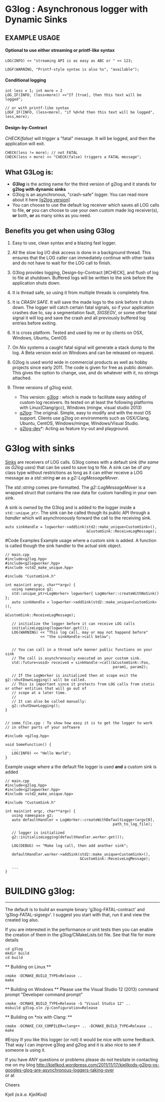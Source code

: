 # G3log : Asynchronous logger with Dynamic Sinks

## EXAMPLE USAGE
#### Optional to use either streaming or printf-like syntax
```
LOG(INFO) << "streaming API is as easy as ABC or " << 123;

LOGF(WARNING, "Printf-style syntax is also %s", "available");
```



#### Conditional logging
    int less = 1; int more = 2
    LOG_IF(INFO, (less<more)) <<"If [true], then this text will be logged";
    
    // or with printf-like syntax
    LOGF_IF(INFO, (less<more), "if %d<%d then this text will be logged", less,more);



#### Design-by-Contract
*CHECK(false)* will trigger a "fatal" message. It will be logged, and then the 
application will exit.

```
CHECK(less != more); // not FATAL
CHECK(less > more) << "CHECK(false) triggers a FATAL message";
```


## What G3Log is: 
* ***G3log*** is the acting name for the third version of g2log and it stands for **g2log with dynamic sinks**
* G3log is an asynchronous, "crash-safe" logger. You can read more about it here [[g2log version]](
http://www.codeproject.com/Articles/288827/g2log-An-efficient-asynchronous-logger-using-Cplus)
* You can choose to use the default log receiver which saves all LOG calls to file, **or** you can choose to use your own custom made log receiver(s), **or** both, **or** as many sinks as you need.




## Benefits you get when using G3log ##
1. Easy to use, clean syntax and a blazing fast logger. 

2. All the slow log I/O disk access is done in a background thread. This ensures that the LOG caller can immediately continue with other tasks and do not have to wait for the LOG call to finish.

3. G3log provides logging, Design-by-Contract [#CHECK], and flush of log to file at
 shutdown. Buffered logs will be written to the sink before the application shuts down.

4. It is thread safe, so using it from multiple threads is completely fine. 

5. It is *CRASH SAFE*. It will save the made logs to the sink before it shuts down. 
The logger will catch certain fatal signals, so if your application  crashes due to, say a segmentation fault, *SIGSEGV*,  or some other fatal signal it will  log and save the crash and all previously buffered log
 entries before exiting.

 
6. It is cross platform. Tested and used by me or by clients on OSX, Windows, Ubuntu, CentOS

7. On *Nix* systems a caught fatal signal will generate a stack dump to the log. A Beta version exist on Windows and can be released on request.
 

8. G2log is used world wide in commercial products as well as hobby projects since early 2011.
The code is given for free as public domain. This gives the option to change, use,
 and do whatever with it, no strings attached.

9. Three versions of g2log exist. 
    * This version: *[g3log](https://bitbucket.org/KjellKod/g3log)* : which is made to facilitate  easy adding of custom log receivers.  Its tested on at least the following platforms with Linux(Clang/gcc), Windows (mingw, visual studio 2013)
    * *[g2log](https://bitbucket.org/KjellKod/g2log)*: The original. Simple, easy to modify and with the most OS support. Clients use g2log on environments such as OSX/Clang, Ubuntu, CentOS, Windows/mingw, Windows/Visual Studio. 
    * [g2log-dev](https://bitbucket.org/KjellKod/g2log-dev)*: Acting as feature try-out and playground. 




# G3log with sinks
[Sinks](http://en.wikipedia.org/wiki/Sink_(computing)) are receivers of LOG calls. G3log comes with a default sink (*the same as G2log uses*) that can be used to save log to file.  A sink can be of *any* class type without restrictions as long as it can either receive a LOG message as a  *std::string* **or** as a *g2::LogMessageMover*. 

The *std::string* comes pre-formatted. The *g2::LogMessageMover* is a wrapped struct that contains the raw data for custom handling in your own sink.

A sink is *owned* by the G3log and is added to the logger inside a ```std::unique_ptr```.  The sink can be called though its public API through a *handler* which will asynchronously forward the call to the receiving sink. 
```
auto sinkHandle = logworker->addSink(std2::make_unique<CustomSink>(),
                                     &CustomSink::ReceiveLogMessage);
```

#Code Examples
Example usage where a custom sink is added. A function is called though the sink handler to the actual sink object.
```
// main.cpp
#include<g2log.hpp>
#include<g2logworker.hpp>
#include <std2_make_unique.hpp>

#include "CustomSink.h"

int main(int argc, char**argv) {
   using namespace g2;
   std::unique_ptr<LogWorker> logworker{ LogWorker::createWithNoSink() };
   auto sinkHandle = logworker->addSink(std2::make_unique<CustomSink>(),
                                          &CustomSink::ReceiveLogMessage);
   
   // initialize the logger before it can receive LOG calls
   initializeLogging(logworker.get());
   LOG(WARNING) << "This log call, may or may not happend before"
                << "the sinkHandle->call below";
				
				
   // You can call in a thread safe manner public functions on your sink
   // The call is asynchronously executed on your custom sink.
   std::future<void> received = sinkHandle->call(&CustomSink::Foo, 
                                                 param1, param2);
   
   // If the LogWorker is initialized then at scope exit the g2::shutDownLogging() will be called. 
   // This is important since it protects from LOG calls from static or other entities that will go out of
   // scope at a later time. 
   //
   // It can also be called manually:
   g2::shutDownLogging();
}


// some_file.cpp : To show how easy it is to get the logger to work
// in other parts of your software

#include <g2log.hpp>

void SomeFunction() {
   ...
   LOG(INFO) << "Hello World";
}
```

Example usage where a the default file logger is used **and** a custom sink is added
```
// main.cpp
#include<g2log.hpp>
#include<g2logworker.hpp>
#include <std2_make_unique.hpp>

#include "CustomSink.h"

int main(int argc, char**argv) {
   using namespace g2;
   auto defaultHandler = LogWorker::createWithDefaultLogger(argv[0], 
                                                 path_to_log_file);
   
   // logger is initialized
   g2::initializeLogging(defaultHandler.worker.get());
   
   LOG(DEBUG) << "Make log call, then add another sink";
   
   defaultHandler.worker->addSink(std2::make_unique<CustomSink>(),
                                  &CustomSink::ReceiveLogMessage);
   
   ...
}
```



# BUILDING g3log: 
-----------
The default is to build an example binary 'g3log-FATAL-contract' and 'g3log-FATAL-sigsegv'. I suggest you start with that, run it and view the created log also.

If you are interested in the performance or unit tests then you can 
enable the creation of them in the g3log/CMakeLists.txt file. See that file for 
more details


```
cd g3log
mkdir build
cd build
```

** Building on Linux **
```
cmake -DCMAKE_BUILD_TYPE=Release ..
make 
```

** Building on Windows **
Please use the Visual Studio 12 (2013) command prompt "Developer command prompt"
```
cmake -DCMAKE_BUILD_TYPE=Release -G "Visual Studio 12" ..
msbuild g3log.sln /p:Configuration=Release
```

** Building on *nix with Clang:  **
```
cmake -DCMAKE_CXX_COMPILER=clang++ .. -DCMAKE_BUILD_TYPE=Release ..
make 
```


     
#Enjoy
If you like this logger (or not) it would be nice with some feedback. That way I can improve g3log and g2log and it is also nice to see if someone is using it.

 If you have ANY questions or problems please do not hesitate in contacting me on my blog 
http://kjellkod.wordpress.com/2011/11/17/kjellkods-g2log-vs-googles-glog-are-asynchronous-loggers-taking-over  
or at <Hedstrom at KjellKod dot cc>


Cheers

Kjell *(a.k.a. KjellKod)*
